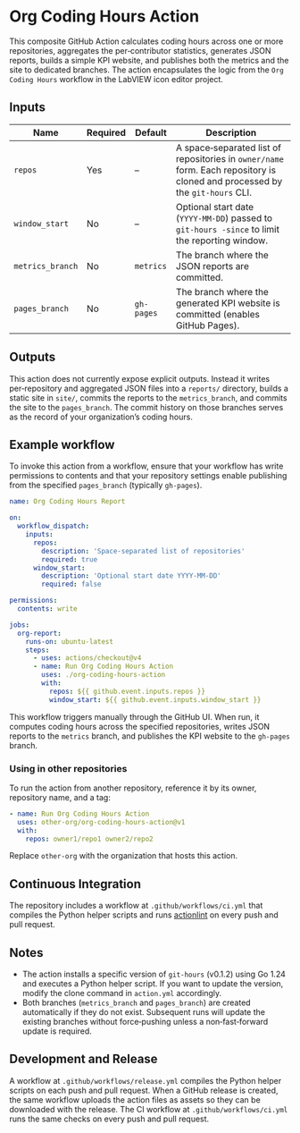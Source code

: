 # Org Coding Hours Action

This composite GitHub Action calculates coding hours across one or more repositories, aggregates the per‑contributor statistics, generates JSON reports, builds a simple KPI website, and publishes both the metrics and the site to dedicated branches. The action encapsulates the logic from the `Org Coding Hours` workflow in the LabVIEW icon editor project.

## Inputs

| Name | Required | Default | Description |
|-----|---------|---------|-------------|
| `repos` | Yes | – | A space‑separated list of repositories in `owner/name` form. Each repository is cloned and processed by the `git‑hours` CLI. |
| `window_start` | No | – | Optional start date (`YYYY‑MM‑DD`) passed to `git‑hours -since` to limit the reporting window. |
| `metrics_branch` | No | `metrics` | The branch where the JSON reports are committed. |
| `pages_branch` | No | `gh-pages` | The branch where the generated KPI website is committed (enables GitHub Pages). |

## Outputs

This action does not currently expose explicit outputs. Instead it writes per‑repository and aggregated JSON files into a `reports/` directory, builds a static site in `site/`, commits the reports to the `metrics_branch`, and commits the site to the `pages_branch`. The commit history on those branches serves as the record of your organization’s coding hours.

## Example workflow

To invoke this action from a workflow, ensure that your workflow has write permissions to contents and that your repository settings enable publishing from the specified `pages_branch` (typically `gh-pages`).

```yaml
name: Org Coding Hours Report

on:
  workflow_dispatch:
    inputs:
      repos:
        description: 'Space‑separated list of repositories'
        required: true
      window_start:
        description: 'Optional start date YYYY‑MM‑DD'
        required: false

permissions:
  contents: write

jobs:
  org-report:
    runs-on: ubuntu-latest
    steps:
      - uses: actions/checkout@v4
      - name: Run Org Coding Hours Action
        uses: ./org-coding-hours-action
        with:
          repos: ${{ github.event.inputs.repos }}
          window_start: ${{ github.event.inputs.window_start }}
```

This workflow triggers manually through the GitHub UI. When run, it computes coding hours across the specified repositories, writes JSON reports to the `metrics` branch, and publishes the KPI website to the `gh-pages` branch.

### Using in other repositories

To run the action from another repository, reference it by its owner, repository name, and a tag:

```yaml
- name: Run Org Coding Hours Action
  uses: other-org/org-coding-hours-action@v1
  with:
    repos: owner1/repo1 owner2/repo2
```

Replace `other-org` with the organization that hosts this action.
## Continuous Integration

The repository includes a workflow at `.github/workflows/ci.yml` that compiles the Python helper scripts and runs [actionlint](https://github.com/rhysd/actionlint) on every push and pull request.

## Notes

* The action installs a specific version of `git‑hours` (v0.1.2) using Go 1.24 and executes a Python helper script. If you want to update the version, modify the clone command in `action.yml` accordingly.
* Both branches (`metrics_branch` and `pages_branch`) are created automatically if they do not exist. Subsequent runs will update the existing branches without force‑pushing unless a non‑fast‑forward update is required.

## Development and Release

A workflow at `.github/workflows/release.yml` compiles the Python helper scripts on each push and pull request. When a GitHub release is created, the same workflow uploads the action files as assets so they can be downloaded with the release.
The CI workflow at `.github/workflows/ci.yml` runs the same checks on every push and pull request.
